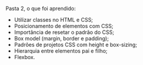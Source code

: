Pasta 2, o que foi aprendido:

- Utilizar classes no HTML e CSS;
- Posicionamento de elementos com CSS;
- Importância de resetar o padrão do CSS;
- Box model (margin, border e padding);
- Padrões de projetos CSS com height e box-sizing;
- Hierarquia entre elementos pai e filho;
- Flexbox.
